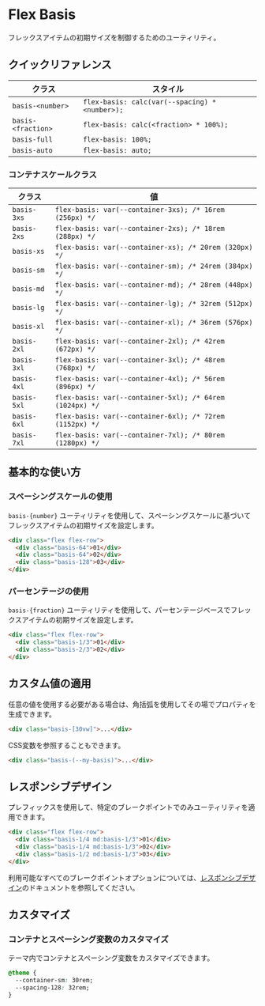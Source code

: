 # Flex Basis

フレックスアイテムの初期サイズを制御するためのユーティリティ。

## クイックリファレンス

| クラス | スタイル |
|-------|--------|
| `basis-<number>` | `flex-basis: calc(var(--spacing) * <number>);` |
| `basis-<fraction>` | `flex-basis: calc(<fraction> * 100%);` |
| `basis-full` | `flex-basis: 100%;` |
| `basis-auto` | `flex-basis: auto;` |

### コンテナスケールクラス

| クラス | 値 |
|-------|-------|
| `basis-3xs` | `flex-basis: var(--container-3xs); /* 16rem (256px) */` |
| `basis-2xs` | `flex-basis: var(--container-2xs); /* 18rem (288px) */` |
| `basis-xs` | `flex-basis: var(--container-xs); /* 20rem (320px) */` |
| `basis-sm` | `flex-basis: var(--container-sm); /* 24rem (384px) */` |
| `basis-md` | `flex-basis: var(--container-md); /* 28rem (448px) */` |
| `basis-lg` | `flex-basis: var(--container-lg); /* 32rem (512px) */` |
| `basis-xl` | `flex-basis: var(--container-xl); /* 36rem (576px) */` |
| `basis-2xl` | `flex-basis: var(--container-2xl); /* 42rem (672px) */` |
| `basis-3xl` | `flex-basis: var(--container-3xl); /* 48rem (768px) */` |
| `basis-4xl` | `flex-basis: var(--container-4xl); /* 56rem (896px) */` |
| `basis-5xl` | `flex-basis: var(--container-5xl); /* 64rem (1024px) */` |
| `basis-6xl` | `flex-basis: var(--container-6xl); /* 72rem (1152px) */` |
| `basis-7xl` | `flex-basis: var(--container-7xl); /* 80rem (1280px) */` |

## 基本的な使い方

### スペーシングスケールの使用

`basis-{number}` ユーティリティを使用して、スペーシングスケールに基づいてフレックスアイテムの初期サイズを設定します。

```html
<div class="flex flex-row">
  <div class="basis-64">01</div>
  <div class="basis-64">02</div>
  <div class="basis-128">03</div>
</div>
```

### パーセンテージの使用

`basis-{fraction}` ユーティリティを使用して、パーセンテージベースでフレックスアイテムの初期サイズを設定します。

```html
<div class="flex flex-row">
  <div class="basis-1/3">01</div>
  <div class="basis-2/3">02</div>
</div>
```

## カスタム値の適用

任意の値を使用する必要がある場合は、角括弧を使用してその場でプロパティを生成できます。

```html
<div class="basis-[30vw]">...</div>
```

CSS変数を参照することもできます。

```html
<div class="basis-(--my-basis)">...</div>
```

## レスポンシブデザイン

プレフィックスを使用して、特定のブレークポイントでのみユーティリティを適用できます。

```html
<div class="flex flex-row">
  <div class="basis-1/4 md:basis-1/3">01</div>
  <div class="basis-1/4 md:basis-1/3">02</div>
  <div class="basis-1/2 md:basis-1/3">03</div>
</div>
```

利用可能なすべてのブレークポイントオプションについては、[レスポンシブデザイン](/docs/responsive-design)のドキュメントを参照してください。

## カスタマイズ

### コンテナとスペーシング変数のカスタマイズ

テーマ内でコンテナとスペーシング変数をカスタマイズできます。

```css
@theme {
  --container-sm: 30rem;
  --spacing-128: 32rem;
}
```
